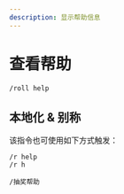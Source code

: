 ```yaml
---
description: 显示帮助信息
---
```


# 查看帮助

```
/roll help
```

## 本地化 & 别称

该指令也可使用如下方式触发：

```
/r help
/r h

/抽奖帮助
```
